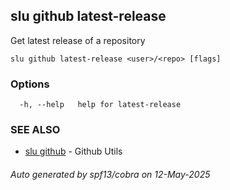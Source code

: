 ## slu github latest-release

Get latest release of a repository

```
slu github latest-release <user>/<repo> [flags]
```

### Options

```
  -h, --help   help for latest-release
```

### SEE ALSO

* [slu github](slu_github.md)	 - Github Utils

###### Auto generated by spf13/cobra on 12-May-2025
